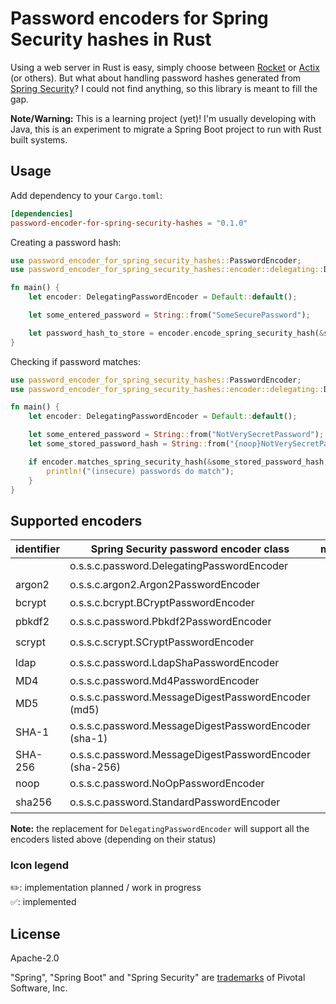 # Password encoders for Spring Security hashes in Rust

Using a web server in Rust is easy, simply choose between [Rocket](https://rocket.rs/) or [Actix](https://actix.rs/) (or
others). But what about handling password hashes generated
from [Spring Security](https://spring.io/projects/spring-security)? I could not find anything, so this library is meant
to fill the gap.

**Note/Warning:** This is a learning project (yet)! I'm usually developing with Java, this is an experiment to migrate a
Spring Boot project to run with Rust built systems.

## Usage

Add dependency to your `Cargo.toml`:

```toml
[dependencies]
password-encoder-for-spring-security-hashes = "0.1.0"
```

Creating a password hash:

```rust
use password_encoder_for_spring_security_hashes::PasswordEncoder;
use password_encoder_for_spring_security_hashes::encoder::delegating::DelegatingPasswordEncoder;

fn main() {
    let encoder: DelegatingPasswordEncoder = Default::default();

    let some_entered_password = String::from("SomeSecurePassword");

    let password_hash_to_store = encoder.encode_spring_security_hash(&some_entered_password);
}
```

Checking if password matches:

```rust
use password_encoder_for_spring_security_hashes::PasswordEncoder;
use password_encoder_for_spring_security_hashes::encoder::delegating::DelegatingPasswordEncoder;

fn main() {
    let encoder: DelegatingPasswordEncoder = Default::default();

    let some_entered_password = String::from("NotVerySecretPassword");
    let some_stored_password_hash = String::from("{noop}NotVerySecretPassword");

    if encoder.matches_spring_security_hash(&some_stored_password_hash, &some_stored_password_hash) {
        println!("(insecure) passwords do match");
    }
}
```

## Supported encoders

| identifier | Spring Security password encoder class                  | matches | encode | delegated | 
|------------|---------------------------------------------------------|:-------:|:------:|:---------:|
|            | o.s.s.c.password.DelegatingPasswordEncoder              |    ✅    |   ✅    |     -     |
| argon2     | o.s.s.c.argon2.Argon2PasswordEncoder                    |   ✏️    |   ✏️   |    ✏️     |
| bcrypt     | o.s.s.c.bcrypt.BCryptPasswordEncoder                    |    ✅    |   ✅    |     ✅     |
| pbkdf2     | o.s.s.c.password.Pbkdf2PasswordEncoder                  |   ✏️    |   ✏️   |    ✏️     |
| scrypt     | o.s.s.c.scrypt.SCryptPasswordEncoder                    |   ✏️    |   ✏️   |    ✏️     |
| ldap       | o.s.s.c.password.LdapShaPasswordEncoder                 |   ✏️    |   ✏️   |    ✏️     |
| MD4        | o.s.s.c.password.Md4PasswordEncoder                     |    ✅    |   ✅    |     ✅     |
| MD5        | o.s.s.c.password.MessageDigestPasswordEncoder (md5)     |   ✏️    |   ✏️   |    ✏️     |
| SHA-1      | o.s.s.c.password.MessageDigestPasswordEncoder (sha-1)   |   ✏️    |   ✏️   |    ✏️     |
| SHA-256    | o.s.s.c.password.MessageDigestPasswordEncoder (sha-256) |   ✏️    |   ✏️   |    ✏️     |
| noop       | o.s.s.c.password.NoOpPasswordEncoder                    |    ✅    |   ✅    |     ✅     |
| sha256     | o.s.s.c.password.StandardPasswordEncoder                |   ✏️    |   ✏️   |    ✏️     |

**Note:** the replacement for `DelegatingPasswordEncoder` will support all the encoders listed above (depending on their status)

### Icon legend

✏️: implementation planned / work in progress  
✅: implemented

## License

Apache-2.0

"Spring", "Spring Boot" and "Spring Security" are [trademarks](https://spring.io/trademarks) of Pivotal Software, Inc.
